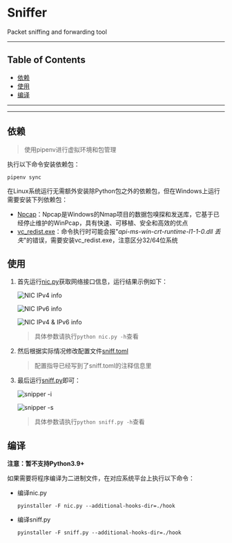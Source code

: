 # Sniffer

Packet sniffing and forwarding tool

---

## Table of Contents

<!-- vim-markdown-toc GFM -->

* [依赖](#依赖)
* [使用](#使用)
* [编译](#编译)

<!-- vim-markdown-toc -->

---

<!-- Object info -->

---

## 依赖

> 使用pipenv进行虚拟环境和包管理

执行以下命令安装依赖包：

```shell
pipenv sync
```

在Linux系统运行无需额外安装除Python包之外的依赖包，但在Windows上运行需要安装下列依赖包：

- [Npcap](https://nmap.org/npcap/#download)：Npcap是Windows的Nmap项目的数据包嗅探和发送库，它基于已经停止维护的WinPcap，具有快速、可移植、安全和高效的优点
- [vc_redist.exe](https://www.microsoft.com/zh-cn/download/details.aspx?id=48145)：命令执行时可能会报"*api-ms-win-crt-runtime-l1-1-0.dll 丢失*"的错误，需要安装vc_redist.exe，注意区分32/64位系统

## 使用

1. 首先运行[nic.py](./nic.py)获取网络接口信息，运行结果示例如下：

    ![NIC IPv4 info](https://gitee.com/YJ1516/MyPic/raw/master/picgo/nic_ipv4.png)

    ![NIC IPv6 info](https://gitee.com/YJ1516/MyPic/raw/master/picgo/nic_ipv6.png)

    ![NIC IPv4 & IPv6 info](https://gitee.com/YJ1516/MyPic/raw/master/picgo/nic_ipv46.png)

    > 具体参数请执行`python nic.py -h`查看

2. 然后根据实际情况修改配置文件[sniff.toml](./conf/sniff.toml)

    > 配置指导已经写到了sniff.toml的注释信息里

3. 最后运行[sniff.py](./sniff.py)即可：

    ![snipper -i](https://gitee.com/YJ1516/MyPic/raw/master/picgo/snipper_i.png)

    ![snipper -s](https://gitee.com/YJ1516/MyPic/raw/master/picgo/snipper_s.png)

    > 具体参数请执行`python sniff.py -h`查看

## 编译

**注意：暂不支持Python3.9+**

如果需要将程序编译为二进制文件，在对应系统平台上执行以下命令：

- 编译nic.py

    ```shell
    pyinstaller -F nic.py --additional-hooks-dir=./hook
    ```

- 编译sniff.py

    ```shell
    pyinstaller -F sniff.py --additional-hooks-dir=./hook
    ```
